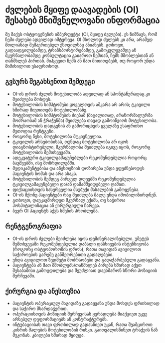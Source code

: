 # ძვლების მყიფე დაავადების (OI) შესახებ მნიშვნელოვანი ინფორმაცია

მე მაქვს ოსტეოგენეზის იმპერფექტა (OI, მყიფე ძვლები). ეს ნიშნავს, რომ ჩემი ძვლები ადვილად იმტვრევა. OI მხოლოდ ძვლებს კი არა, არამედ მთლიანად შემაერთებელ ქსოვილსაც აზიანებს. გთხოვთ, გადაადგილებამდე, ტრანსპორტირებამდე, გამოკვლევამდე ან მკურნალობამდე კონსულტაცია გაიაროთ ჩემთან, ჩემს მშობლებთან ან თანმხლებ პირთან. მიჰყევით ჩემს ან მათ მითითებებს, თუ როგორ უნდა მიმიხილოთ უსაფრთხოდ.

## გვსურს შეგახსენოთ შემდეგი

- OI-ის დროს ძვლის მოტეხილობა ადვილად ან სპონტანურადაც კი შეიძლება მოხდეს.
- მოტეხილობის სიმპტომები ყოველთვის აშკარა არ არის; ტკივილი ხშირად მიუთითებს მოტეხილობაზე.
- მოტეხილობის სიმპტომების ძიებამ (მაგალითად, არანორმალურმა მოძრაობამ ან ჭრაჭუნმა) შეიძლება თავად გამოიწვიოს მოტეხილობა.
- მოტეხილობის დადგენის ან გამორიცხვის ყველაზე უსაფრთხო მეთოდია რენტგენი.
- როგორც წესი, მოტეხილობა მტკივნეულია.
- ტკივილის არსებობისას, თუნდაც მოტეხილობა არ იყოს დიაგნოსტირებული, მკურნალობა შეიძლება იგივე იყოს, როგორც მოტეხილობის შემთხვევაში.
- ადეკვატური ტკივილგამაყუჩებლები რეკომენდებულია როგორც ბავშვებში, ისე მოზრდილებში.
- მედიკამენტებისა და ანესთეზიის დოზირება უნდა ეფუძნებოდეს პაციენტის ზომას და არა ასაკს.
- მოტეხილობის შემდეგ პირველ დღეებში რეკომენდებულია ტკივილგამაყუჩებელი და/ან დამამშვიდებელი ღამით.
- ფიქსაციისთვის სასურველია მსუბუქი მასალების გამოყენება.
- OI-ის მქონე პაციენტები რაც შეიძლება მალე უნდა იმობილიზირდნენ.
- გთხოვთ, დაუკავშირდეთ მკურნალ ექიმს, თუ საჭიროა ჰოსპიტალიზაცია ან ქირურგიული ჩარევა.
- ბევრ OI პაციენტს აქვს სმენის პრობლემა.

## რენტგენოგრაფია

- OI-ის დროს ძვლები შეიძლება იყოს დემინერალიზებული. უმეტეს შემთხვევაში რეკომენდებულია დაბალი დასხივების ინტენსივობა (როგორც ოსტეოპოროზის დროს), რათა თავიდან ავიცილოთ საჭიროების გარეშე განმეორებითი გადაღებები.
- უნდა ავიცილოთ ზედმეტი მოძრაობები და გადაჭარბებული გადაყვანა.
- პაციენტებს ან მათ მშობლებს/თანმხლებ პირებს ხშირად აქვთ შესაბამისი გამოცდილება და შეუძლიათ დაეხმარონ სწორი პოზიციის შერჩევაში.

## ქირურგია და ანესთეზია

- პაციენტის ოპერაციულ მაგიდაზე გადაყვანა უნდა მოხდეს ფრთხილად და საჭირო მხარდაჭერით.
- ოპერაციისთვის პოზიციის შერჩევისას ყურადღება მიაქციეთ უკვე არსებულ დეფორმაციებს ან კონტრაქტურებს.
- ინტუბაციისას თავი ფრთხილად გადასწიეთ უკან, რათა შეამციროთ კისრის მალების მოტეხილობის რისკი. გაითვალისწინეთ ტრაქეის ნაზ მუკოზას. კბილები ხშირად მყიფეა.